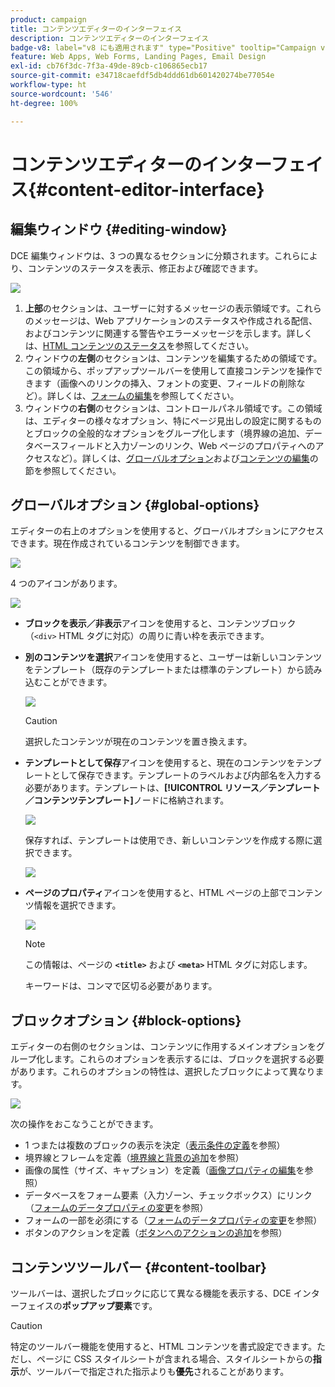 ```yaml
---
product: campaign
title: コンテンツエディターのインターフェイス
description: コンテンツエディターのインターフェイス
badge-v8: label="v8 にも適用されます" type="Positive" tooltip="Campaign v8 にも適用されます"
feature: Web Apps, Web Forms, Landing Pages, Email Design
exl-id: cb76f3dc-7f3a-49de-89cb-c106865ecb17
source-git-commit: e34718caefdf5db4ddd61db601420274be77054e
workflow-type: ht
source-wordcount: '546'
ht-degree: 100%

---
```


# コンテンツエディターのインターフェイス{#content-editor-interface}



## 編集ウィンドウ {#editing-window}

DCE 編集ウィンドウは、3 つの異なるセクションに分類されます。これらにより、コンテンツのステータスを表示、修正および確認できます。

![](assets/dce_decoupe_window_nb.png)

1. **上部**&#x200B;のセクションは、ユーザーに対するメッセージの表示領域です。これらのメッセージは、Web アプリケーションのステータスや作成される配信、およびコンテンツに関連する警告やエラーメッセージを示します。詳しくは、[HTML コンテンツのステータス](content-editing-best-practices.md#html-content-statuses)を参照してください。
1. ウィンドウの&#x200B;**左側**&#x200B;のセクションは、コンテンツを編集するための領域です。この領域から、ポップアップツールバーを使用して直接コンテンツを操作できます（画像へのリンクの挿入、フォントの変更、フィールドの削除など）。詳しくは、[フォームの編集](editing-content.md#editing-forms)を参照してください。
1. ウィンドウの&#x200B;**右側**&#x200B;のセクションは、コントロールパネル領域です。この領域は、エディターの様々なオプション、特にページ見出しの設定に関するものとブロックの全般的なオプションをグループ化します（境界線の追加、データベースフィールドと入力ゾーンのリンク、Web ページのプロパティへのアクセスなど）。詳しくは、[グローバルオプション](#global-options)および[コンテンツの編集](editing-content.md)の節を参照してください。

## グローバルオプション {#global-options}

エディターの右上のオプションを使用すると、グローバルオプションにアクセスできます。現在作成されているコンテンツを制御できます。

![](assets/dce_global_options.png)

4 つのアイコンがあります。

![](assets/dce_icons_sidebar.png)

* **ブロックを表示／非表示**&#x200B;アイコンを使用すると、コンテンツブロック（`<div>` HTML タグに対応）の周りに青い枠を表示できます。

* **別のコンテンツを選択**&#x200B;アイコンを使用すると、ユーザーは新しいコンテンツをテンプレート（既存のテンプレートまたは標準のテンプレート）から読み込むことができます。

  ![](assets/dce_popup_templatechoice.png)

  >[!CAUTION]
  >
  >選択したコンテンツが現在のコンテンツを置き換えます。

* **テンプレートとして保存**&#x200B;アイコンを使用すると、現在のコンテンツをテンプレートとして保存できます。テンプレートのラベルおよび内部名を入力する必要があります。テンプレートは、**[!UICONTROL リソース／テンプレート／コンテンツテンプレート]**&#x200B;ノードに格納されます。

  ![](assets/dce_popup_savetemplate.png)

  保存すれば、テンプレートは使用でき、新しいコンテンツを作成する際に選択できます。

  ![](assets/dce_create_fromtemplate.png)

* **ページのプロパティ**&#x200B;アイコンを使用すると、HTML ページの上部でコンテンツ情報を選択できます。

  ![](assets/dce_popup_headerhtml.png)

  >[!NOTE]
  >
  >この情報は、ページの **`<title>`** および **`<meta>`** HTML タグに対応します。
  >
  >キーワードは、コンマで区切る必要があります。

## ブロックオプション {#block-options}

エディターの右側のセクションは、コンテンツに作用するメインオプションをグループ化します。これらのオプションを表示するには、ブロックを選択する必要があります。これらのオプションの特性は、選択したブロックによって異なります。

![](assets/dce_right_section.png)

次の操作をおこなうことができます。

* 1 つまたは複数のブロックの表示を決定（[表示条件の定義](editing-content.md#defining-a-visibility-condition)を参照）
* 境界線とフレームを定義（[境界線と背景の追加](editing-content.md#adding-a-border-and-background)を参照）
* 画像の属性（サイズ、キャプション）を定義（[画像プロパティの編集](editing-content.md#editing-image-properties)を参照）
* データベースをフォーム要素（入力ゾーン、チェックボックス）にリンク（[フォームのデータプロパティの変更](editing-content.md#changing-the-data-properties-for-a-form)を参照）
* フォームの一部を必須にする（[フォームのデータプロパティの変更](editing-content.md#changing-the-data-properties-for-a-form)を参照）
* ボタンのアクションを定義（[ボタンへのアクションの追加](editing-content.md#adding-an-action-to-a-button)を参照）

## コンテンツツールバー {#content-toolbar}

ツールバーは、選択したブロックに応じて異なる機能を表示する、DCE インターフェイスの&#x200B;**ポップアップ要素**&#x200B;です。

>[!CAUTION]
>
>特定のツールバー機能を使用すると、HTML コンテンツを書式設定できます。ただし、ページに CSS スタイルシートが含まれる場合、スタイルシートからの&#x200B;**指示**&#x200B;が、ツールバーで指定された指示よりも&#x200B;**優先**&#x200B;されることがあります。
